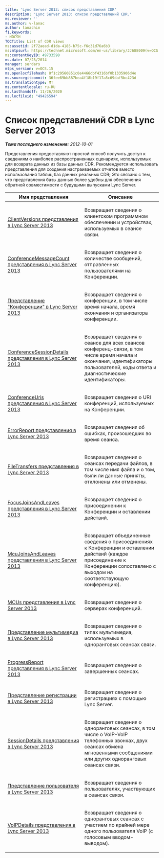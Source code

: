 ```yaml
---
title: 'Lync Server 2013: список представлений CDR'
description: 'Lync Server 2013: список представлений CDR.'
ms.reviewer: ''
ms.author: v-lanac
author: lanachin
f1.keywords:
- NOCSH
TOCTitle: List of CDR views
ms:assetid: 2f72aead-d1da-4185-b75c-f6c31d76a6b3
ms:mtpsurl: https://technet.microsoft.com/en-us/library/JJ688009(v=OCS.15)
ms:contentKeyID: 49733598
ms.date: 07/23/2014
manager: serdars
mtps_version: v=OCS.15
ms.openlocfilehash: 8f1c29560851c0e4466dbf4316bf0b1335906d4e
ms.sourcegitcommit: 36fee89bb887bea4f18b19f17a8c69daf5bc423d
ms.translationtype: MT
ms.contentlocale: ru-RU
ms.lasthandoff: 11/26/2020
ms.locfileid: "49426594"
---
```

# <a name="list-of-cdr-views-in-lync-server-2013"></a>Список представлений CDR в Lync Server 2013

<div data-xmlns="http://www.w3.org/1999/xhtml">

<div class="topic" data-xmlns="http://www.w3.org/1999/xhtml" data-msxsl="urn:schemas-microsoft-com:xslt" data-cs="https://msdn.microsoft.com/">

<div data-asp="https://msdn2.microsoft.com/asp">



</div>

<div id="mainSection">

<div id="mainBody">

<span> </span>

_**Тема последнего изменения:** 2012-10-01_

Представления предоставляют простой способ получить доступ к сведениям о наиболее распространенных сценариях, используемых для возврата данных из базы данных CDR. Рекомендуется использовать представления для создания настраиваемых отчетов вместо использования таблиц баз данных реальных CDR; Это связано с тем, что представления базы данных более удобны для обеспечения обратной совместимости с будущими выпусками Lync Server.


<table>
<colgroup>
<col style="width: 50%" />
<col style="width: 50%" />
</colgroup>
<thead>
<tr class="header">
<th>Имя представления</th>
<th>Описание</th>
</tr>
</thead>
<tbody>
<tr class="odd">
<td><p><a href="lync-server-2013-clientversions-view.md">ClientVersions представления в Lync Server 2013</a></p></td>
<td><p>Возвращает сведения о клиентском программном обеспечении и устройствах, используемых в сеансе связи.</p></td>
</tr>
<tr class="even">
<td><p><a href="lync-server-2013-conferencemessagecount-view.md">ConferenceMessageCount представления в Lync Server 2013</a></p></td>
<td><p>Возвращает сведения о количестве сообщений, отправленных пользователями на Конференции.</p></td>
</tr>
<tr class="odd">
<td><p><a href="lync-server-2013-conferences-view.md">Представление "Конференции" в Lync Server 2013</a></p></td>
<td><p>Возвращает сведения о конференции, в том числе время начала, время окончания и организатора конференции.</p></td>
</tr>
<tr class="even">
<td><p><a href="lync-server-2013-conferencesessiondetails-view.md">ConferenceSessionDetails представления в Lync Server 2013</a></p></td>
<td><p>Возвращает сведения о сеансе для всех сеансов конференц-связи, в том числе время начала и окончания, идентификаторы пользователей, коды ответа и диагностические идентификаторы.</p></td>
</tr>
<tr class="odd">
<td><p><a href="lync-server-2013-conferenceuris-view.md">ConferenceUris представления в Lync Server 2013</a></p></td>
<td><p>Возвращает сведения о URI конференций, используемых на Конференции.</p></td>
</tr>
<tr class="even">
<td><p><a href="lync-server-2013-errorreport-view.md">ErrorReport представления в Lync Server 2013</a></p></td>
<td><p>Возвращает сведения об ошибках, произошедших во время сеанса.</p></td>
</tr>
<tr class="odd">
<td><p><a href="lync-server-2013-filetransfers-view.md">FileTransfers представления в Lync Server 2013</a></p></td>
<td><p>Возвращает сведения о сеансах передачи файлов, в том числе имя файла и о том, были ли данные приняты, отклонены или отменены.</p></td>
</tr>
<tr class="even">
<td><p><a href="lync-server-2013-focusjoinsandleaves-view.md">FocusJoinsAndLeaves представления в Lync Server 2013</a></p></td>
<td><p>Возвращает сведения о присоединении к Конференции и оставлении действий.</p></td>
</tr>
<tr class="odd">
<td><p><a href="lync-server-2013-mcujoinsandleaves-view.md">McuJoinsAndLeaves представления в Lync Server 2013</a></p></td>
<td><p>Возвращает объединенные сведения о присоединениях к Конференции и оставлении действий (каждое присоединение к Конференции сопоставлено с выходом на соответствующую конференцию).</p></td>
</tr>
<tr class="even">
<td><p><a href="lync-server-2013-mcus-view.md">MCUs представления в Lync Server 2013</a></p></td>
<td><p>Возвращает сведения о серверах конференций.</p></td>
</tr>
<tr class="odd">
<td><p><a href="lync-server-2013-media-view.md">Представление мультимедиа в Lync Server 2013</a></p></td>
<td><p>Возвращает сведения о типах мультимедиа, используемых в одноранговых сеансах связи.</p></td>
</tr>
<tr class="even">
<td><p><a href="lync-server-2013-progressreport-view.md">ProgressReport представления в Lync Server 2013</a></p></td>
<td><p>Возвращает сведения о завершенных сеансах.</p></td>
</tr>
<tr class="odd">
<td><p><a href="lync-server-2013-registration-view.md">Представление регистрации в Lync Server 2013</a></p></td>
<td><p>Возвращает сведения о регистрациях с помощью Lync Server.</p></td>
</tr>
<tr class="even">
<td><p><a href="lync-server-2013-sessiondetails-view.md">SessionDetails представления в Lync Server 2013</a></p></td>
<td><p>Возвращает сведения о одноранговых сеансах, в том числе о VoIP-VoIP телефонных звонках, двух сеансах обмена мгновенными сообщениями или других одноранговых сеансах связи.</p></td>
</tr>
<tr class="odd">
<td><p><a href="lync-server-2013-user-view.md">Представление пользователя в Lync Server 2013</a></p></td>
<td><p>Возвращает сведения о пользователях, участвующих в сеансах связи.</p></td>
</tr>
<tr class="even">
<td><p><a href="lync-server-2013-voipdetails-view.md">VoIPDetails представления в Lync Server 2013</a></p></td>
<td><p>Возвращает сведения о одноранговых сеансах с участием по крайней мере одного пользователя VoIP (с голосовым вводом-выводом).</p></td>
</tr>
</tbody>
</table>


</div>

<span> </span>

</div>

</div>

</div>

